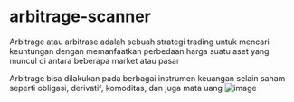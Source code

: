 # arbitrage-scanner

Arbitrage atau arbitrase adalah sebuah strategi trading untuk mencari keuntungan dengan memanfaatkan perbedaan harga suatu aset yang muncul di antara beberapa market atau pasar

Arbitrage bisa dilakukan pada berbagai instrumen keuangan selain saham seperti obligasi, derivatif, komoditas, dan juga mata uang
![image](https://user-images.githubusercontent.com/91316627/175954362-86f93369-c506-457b-b0d3-e1ea18b96cd8.png)

